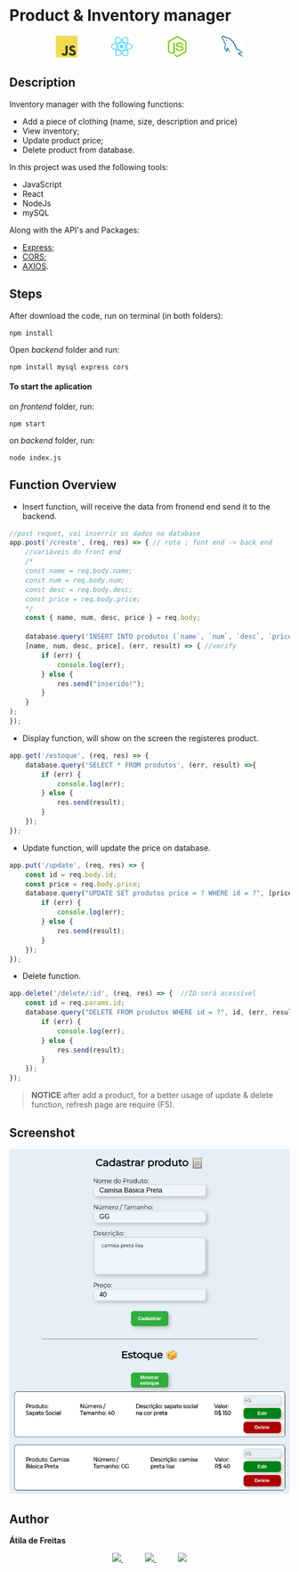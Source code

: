 # Product & Inventory manager
<p align="center">
    <img height="40" src="https://raw.githubusercontent.com/devicons/devicon/master/icons/javascript/javascript-original.svg">
    &nbsp;&nbsp;&nbsp;&nbsp;&nbsp;&nbsp;&nbsp;&nbsp;&nbsp;&nbsp;&nbsp;&nbsp;&nbsp;
    <img height="40" src="https://raw.githubusercontent.com/devicons/devicon/master/icons/react/react-original.svg">
     &nbsp;&nbsp;&nbsp;&nbsp;&nbsp;&nbsp;&nbsp;&nbsp;&nbsp;&nbsp;&nbsp;&nbsp;&nbsp;
    <img height="40" src="https://raw.githubusercontent.com/devicons/devicon/master/icons/nodejs/nodejs-original.svg">
     &nbsp;&nbsp;&nbsp;&nbsp;&nbsp;&nbsp;&nbsp;&nbsp;&nbsp;&nbsp;&nbsp;&nbsp;&nbsp;
    <img height="40" src="https://raw.githubusercontent.com/devicons/devicon/master/icons/mysql/mysql-original.svg">
</p>

## Description

Inventory manager with the following functions:
  - Add a piece of clothing (name, size, description and price)
  - View inventory;
  - Update product price;
  - Delete product from database.

In this project was used the following tools:
  - JavaScript
  - React
  - NodeJs
  - mySQL

Along with the API's and Packages:
  - [Express](https://expressjs.com/pt-br/);
  - [CORS](https://developer.mozilla.org/pt-BR/docs/Web/HTTP/CORS);
  - [AXIOS](https://github.com/axios/axios#readme).

## Steps

After download the code, run on terminal (in both folders):

```
npm install
```
Open _backend_ folder and run:
```
npm install mysql express cors
```

#### To start the aplication
on _frontend_ folder, run:
```
npm start
```
on _backend_ folder, run:
```
node index.js
```

## Function Overview

- Insert function, will receive the data from fronend end send it to the backend.
```JavaScript
//post requet, vai inserrir os dados no database
app.post('/create', (req, res) => { // rota ; font end -> back end
    //variáveis do front end
    /*
    const name = req.body.name;
    const num = req.body.num;
    const desc = req.body.desc;
    const price = req.body.price;
    */
    const { name, num, desc, price } = req.body;
    
    database.query('INSERT INTO produtos (`name`, `num`, `desc`, `price`) VALUES (?,?,?,?)', //insert
    [name, num, desc, price], (err, result) => { //verify
        if (err) {
            console.log(err);
        } else {
            res.send("inserido!");
        }
    }
);
});
```
- Display function, will show on the screen the registeres product.
```JavaScript
app.get('/estoque', (req, res) => {
    database.query('SELECT * FROM produtos', (err, result) =>{
        if (err) {
            console.log(err);
        } else {
            res.send(result);
        }
    });
});
```
- Update function, will update the price on database.

```JavaScript
app.put('/update', (req, res) => {
    const id = req.body.id;
    const price = req.body.price;
    database.query("UPDATE SET produtos price = ? WHERE id = ?", [price, id], (err, result) => {
        if (err) {
            console.log(err);
        } else {
            res.send(result);
        }
    });
});
```
- Delete function.
```JavaScript
app.delete('/delete/:id', (req, res) => {  //ID será acessível
    const id = req.params.id;
    database.query("DELETE FROM produtos WHERE id = ?", id, (err, result) => { // ? => recebe id
        if (err) {
            console.log(err);
        } else {
            res.send(result);
        }
    }); 
});
```
> **NOTICE**
> after add a product, for a better usage of update & delete function, refresh page are require (F5).



## Screenshot
![](https://github.com/atiladefreitas/JS-CRUD/blob/main/crud_proj.png)

## Author

**Átila de Freitas**
<p align="center">
  <a href="https://instagram.com/atiladefreitas.io">
        <img  src="https://img.shields.io/badge/-Instagram-%23E4405F?style=for-the-badge&logo=instagram&logoColor=white">
    </a>
    &nbsp;&nbsp;&nbsp;&nbsp;&nbsp;&nbsp;&nbsp;&nbsp;&nbsp;
    <a href="https://www.linkedin.com/in/atilafreitas">
        <img src="https://img.shields.io/badge/-LinkedIn-%230077B5?style=for-the-badge&logo=linkedin&logoColor=white">
    </a>
    &nbsp;&nbsp;&nbsp;&nbsp;&nbsp;&nbsp;&nbsp;&nbsp;&nbsp;
    <a href="mailto:atiladefreitas@protonmail.ch">
        <img src="https://img.shields.io/badge/-atiladefreitas@protonmail.ch-%230077B5?style=for-the-badge&logo=protonmail&logoColor=white&color=lightgrey">
    </a>
  </p>
